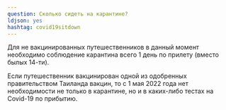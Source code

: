 ```yaml
---
question: Сколько сидеть на карантине?
ldjson: yes
hashtag: covid19sitdown
---
```


Для не вакцинированных путешественников в данный момент необходимо соблюдение карантина всего 1 день по прилету (вместо былых 14-ти). 

Если путешественник вакцинирован одной из одобренных правительством Таиланда вакцин, то с 1 мая 2022 года нет необходимости не только в карантине, но и в каких-либо тестах на Covid-19 по прибытию.
